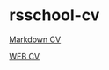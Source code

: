 # rsschool-cv

[Markdown CV](https://kotangenss.github.io/rsschool-cv/cv)

[WEB CV](https://kotangenss.github.io/rsschool-cv/)